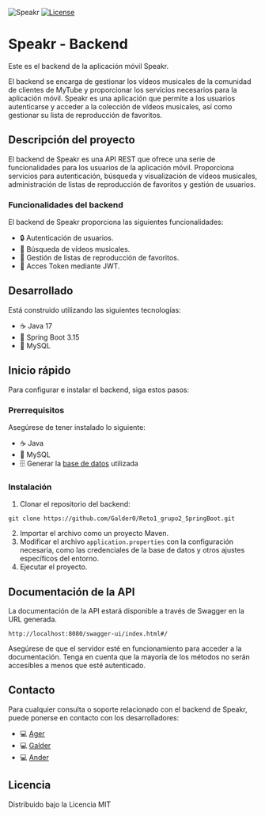 ![Speakr]()
[![License](https://img.shields.io/badge/license-MIT-blue)](https://mit-license.org/)
# Speakr - Backend


Este es el backend de la aplicación móvil Speakr.

El backend se encarga de gestionar los vídeos musicales de la comunidad de clientes de MyTube y proporcionar los servicios necesarios para la aplicación móvil.
Speakr es una aplicación que permite a los usuarios autenticarse y acceder a la colección de vídeos musicales, así como gestionar su lista de reproducción de favoritos.

## Descripción del proyecto
El backend de Speakr es una API REST que ofrece una serie de funcionalidades para los usuarios de la aplicación móvil.
Proporciona servicios para autenticación, búsqueda y visualización de vídeos musicales, administración de listas de reproducción de favoritos y gestión de usuarios.

### Funcionalidades del backend
El backend de Speakr proporciona las siguientes funcionalidades:

- :lock: Autenticación de usuarios.
- :musical_note: Búsqueda de vídeos musicales.
- :file_folder: Gestión de listas de reproducción de favoritos.
- :card_index: Acces Token mediante JWT. 

## Desarrollado
Está construido utilizando las siguientes tecnologías:
- :coffee: Java 17
- :rocket: Spring Boot 3.15
- :file_folder: MySQL

## Inicio rápido
Para configurar e instalar el backend, siga estos pasos:

### Prerrequisitos
Asegúrese de tener instalado lo siguiente:
- :coffee: Java
- :file_folder: MySQL
- :file_cabinet: Generar la [base de datos](https://drive.google.com/file/d/1uGDIiAAWEu7zwJAZB4eEHtbPfzcFdSVJ/view?usp=sharing) utilizada

### Instalación
1. Clonar el repositorio del backend:
   
```git
git clone https://github.com/Galder0/Reto1_grupo2_SpringBoot.git
```
2. Importar el archivo como un proyecto Maven.
3. Modificar el archivo `application.properties` con la configuración necesaria, como las credenciales de la base de datos y otros ajustes específicos del entorno.
4. Ejecutar el proyecto.

## Documentación de la API
La documentación de la API estará disponible a través de Swagger en la URL generada.
```url
http://localhost:8080/swagger-ui/index.html#/
```
Asegúrese de que el servidor esté en funcionamiento para acceder a la documentación. 
Tenga en cuenta que la mayoría de los métodos no serán accesibles a menos que esté autenticado.

## Contacto
Para cualquier consulta o soporte relacionado con el backend de Speakr, puede ponerse en contacto con los desarrolladores:
- :computer:  [Ager](correo@ejemplo.com)
- :computer:  [Galder](correo@ejemplo.com)
- :computer:  [Ander](correo@ejemplo.com)

## Licencia
Distribuido bajo la Licencia MIT
